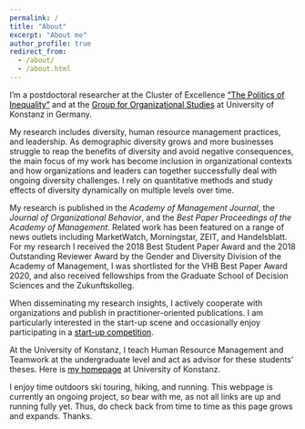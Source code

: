 ```yaml
---
permalink: /
title: "About"
excerpt: "About me"
author_profile: true
redirect_from: 
  - /about/
  - /about.html
---
```



I’m a postdoctoral researcher at the Cluster of Excellence <a style='color: black;' href='https://www.exc.uni-konstanz.de/en/inequality/'>“The Politics of Inequality”</a> and at the <a style='color: black;' href='https://www.polver.uni-konstanz.de/en/kunze/'>Group for Organizational Studies</a> at University of Konstanz in Germany.


My research includes diversity, human resource management practices, and leadership. As demographic diversity grows and more businesses struggle to reap the benefits of diversity and avoid negative consequences, the main focus of my work has become inclusion in organizational contexts and how organizations and leaders can together successfully deal  with ongoing diversity challenges. I rely on quantitative methods and study effects of diversity dynamically on multiple levels over time.


My research is published in the *Academy of Management Journal*, the *Journal of Organizational Behavior*, and the *Best Paper Proceedings of the Academy of Management*. Related work has been featured on a range of news outlets including MarketWatch, Morningstar, ZEIT, and Handelsblatt. For my research I received the 2018 Best Student Paper Award and the 2018 Outstanding Reviewer Award by the Gender and Diversity Division of the Academy of Management, I was shortlisted for the VHB Best Paper Award 2020, and also received fellowships from the Graduate School of Decision Sciences and the Zukunftskolleg.

When disseminating my research insights, I actively cooperate with organizations and publish in practitioner-oriented publications. I am particularly interested in the start-up scene and occasionally enjoy participating in a <a style='color: black;' href="/files/AnnualReportGSDS_Kilometer1.pdf">start-up competition</a>.


At the University of Konstanz, I teach Human Resource Management and Teamwork at the undergraduate level and act as advisor for these students’ theses. Here is <a style='color: black;' href='https://www.polver.uni-konstanz.de/en/kunze/team/research-associates/research-associates/max-reinwald/'>my homepage</a> at University of Konstanz.


I enjoy time outdoors ski touring, hiking, and running. This webpage is currently an ongoing project, so bear with me, as not all links are up and running fully yet. Thus, do check back from time to time as this page grows and expands. Thanks.

